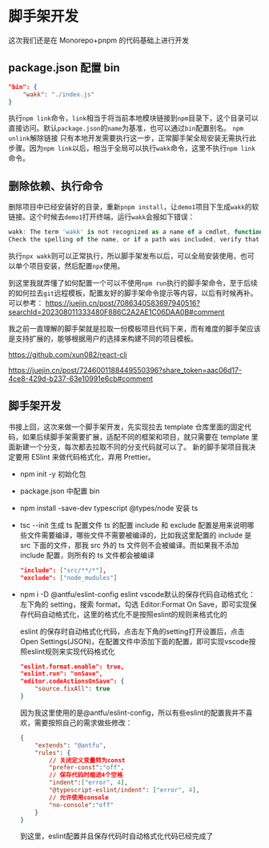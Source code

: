 # 脚手架开发

<script setup>
import { data } from '../../pinyin.data.ts'
const fileName = 'Monorepo学习'
const name = data.data[fileName] ? data.data[fileName] : fileName
</script>

这次我们还是在
<a :href="'./' + name">Monorepo+pnpm</a>
的代码基础上进行开发

## package.json 配置 bin

```json
"bin": {
    "wakk": "./index.js"
}
```

执行`npm link`命令，`link`相当于将当前本地模块链接到`npm`目录下，这个目录可以直接访问。默认`package.json`的`name`为基准，也可以通过`bin`配置别名。
`npm unlink`解除链接
只有本地开发需要执行这一步，正常脚手架全局安装无需执行此步骤。因为`npm link`以后，相当于全局可以执行`wakk`命令，这里不执行`npm link`命令。

## 删除依赖、执行命令

删除项目中已经安装好的目录，重新`pnpm install`，让`demo1`项目下生成`wakk`的软链接。这个时候去`demo1`打开终端，运行`wakk`会报如下错误：

```ts
wakk: The term 'wakk' is not recognized as a name of a cmdlet, function, script file, or executable program.
Check the spelling of the name, or if a path was included, verify that the path is correct and try again.
```

执行`npx wakk`则可以正常执行，所以脚手架发布以后，可以全局安装使用，也可以单个项目安装，然后配置`npx`使用。

到这里我就弄懂了如何配置一个可以不使用`npm run`执行的脚手架命令，至于后续的如何拉去`git`远程模板，配置友好的脚手架命令提示等内容，以后有时候再补。
可以参考：
https://juejin.cn/post/7086340583697940516?searchId=202308011333480F886C2A2AE1C06DAA0B#comment

我之前一直理解的脚手架就是拉取一份模板项目代码下来，而有难度的脚手架应该是支持扩展的，能够根据用户的选择来构建不同的项目模板。

https://github.com/xun082/react-cli

https://juejin.cn/post/7246001188449550396?share_token=aac06d17-4ce8-429d-b237-63e10991e6cb#comment

## 脚手架开发

书接上回，这次来做一个脚手架开发，先实现拉去 template 仓库里面的固定代码，如果后续脚手架需要扩展，适配不同的框架和项目，就只需要在 template 里面新建一个分支，每次都去拉取不同的分支代码就可以了。
新的脚手架项目我决定要用 ESlint 来做代码格式化，弃用 Prettier。

-   npm init -y 初始化包
-   package.json 中配置 bin
-   npm install -save-dev typescript @types/node 安装 ts
-   tsc --init 生成 ts 配置文件
    ts 的配置 include 和 exclude 配置是用来说明哪些文件需要编译，哪些文件不需要被编译的，比如我这里配置的 include 是 src 下面的文件，那我 src 外的 ts 文件则不会被编译。而如果我不添加 include 配置，则所有的 ts 文件都会被编译

    ```json
    "include": ["src/**/*"],
    "exclude": ["node_mudules"]
    ```

-   npm i -D @antfu/eslint-config eslint
    vscode默认的保存代码自动格式化：左下角的 setting，搜索 format，勾选 Editor:Format On Save，即可实现保存代码自动格式化，这里的格式化不是按照eslint的规则来格式化的

    eslint 的保存时自动格式化代码，点击左下角的setting打开设置后，点击Open Settings(JSON)，在配置文件中添加下面的配置，即可实现vscode按照eslint规则来实现代码格式化
    ```json
    "eslint.format.enable": true,
    "eslint.run": "onSave",
    "editor.codeActionsOnSave": {
        "source.fixAll": true
    }
    ```

    因为我这里使用的是@antfu/eslint-config，所以有些eslint的配置我并不喜欢，需要按照自己的需求做些修改：
    ```json
    {
        "extends": "@antfu",
        "rules": {
            // 关闭定义变量转为const
            "prefer-const":"off",
            // 保存代码时缩进4个空格
            "indent":["error", 4],
            "@typescript-eslint/indent": ["error", 4],
            // 允许使用console
            "no-console":"off"
        }
    }
    ```
    到这里，eslint配置并且保存代码时自动格式化代码已经完成了

